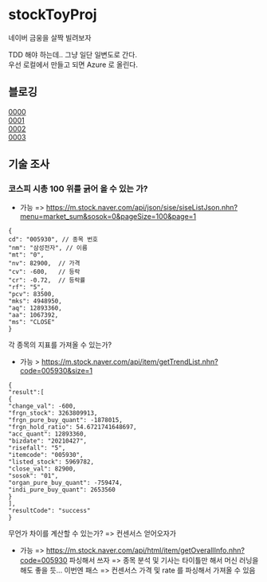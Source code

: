 # stockToyProj

네이버 금웅을 살짝 빌려보자  

TDD 해야 하는데.. 그냥 일단 일변도로 간다.  
우선 로컬에서 만들고 되면 Azure 로 올린다.

## 블로깅
[0000](https://changbaebang.github.io/2021-04-26-toy-project-0000/)   
[0001](https://changbaebang.github.io/2021-04-27-toy-project-0001/)  
[0002](https://changbaebang.github.io/2021-04-29-toy-project-0002/)  
[0003](https://changbaebang.github.io/2021-05-09-toy-project-0003/)  


## 기술 조사

### 코스피 시총 100 위를 긁어 올 수 있는 가?
* 가능 => https://m.stock.naver.com/api/json/sise/siseListJson.nhn?menu=market_sum&sosok=0&pageSize=100&page=1
```
{
cd": "005930", // 종목 번호
"nm": "삼성전자", // 이름
"mt": "0",
"nv": 82900,  // 가격
"cv": -600,   // 등락
"cr": -0.72,  // 등락률
"rf": "5",
"pcv": 83500,
"mks": 4948950,
"aq": 12893360,
"aa": 1067392,
"ms": "CLOSE"
}
```
각 종목의 지표를 가져올 수 있는가?
* 가능 > https://m.stock.naver.com/api/item/getTrendList.nhn?code=005930&size=1
```
{
"result":[
{
"change_val": -600,
"frgn_stock": 3263809913,
"frgn_pure_buy_quant": -1878015,
"frgn_hold_ratio": 54.6721741648697,
"acc_quant": 12893360,
"bizdate": "20210427",
"risefall": "5",
"itemcode": "005930",
"listed_stock": 5969782,
"close_val": 82900,
"sosok": "01",
"organ_pure_buy_quant": -759474,
"indi_pure_buy_quant": 2653560
}
],
"resultCode": "success"
}
```
무언가 차이를 계산할 수 있는가?
=> 컨센서스 얻어오자가
* 가능 => https://m.stock.naver.com/api/html/item/getOverallInfo.nhn?code=005930
파싱해서 쓰자
=> 종목 분석 및 기사는 타이틀만 해서 머신 러닝을 해도 좋을 듯... 이번엔 패스
=> 컨센서스 가격 및 rate 를 파싱해서 가져올 수 있음
